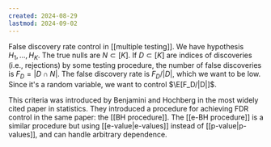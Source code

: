 ```yaml
---
created: 2024-08-29
lastmod: 2024-09-02
---
```

False discovery rate control in [[multiple testing]]. We have hypothesis $H_1,\dots,H_K$. The true nulls are $N\subset[K]$. If $D\subset[K]$ are indices of discoveries (i.e., rejections) by some testing procedure, the number of false discoveries is $F_D = |D\cap N|$. The false discovery rate is $F_D/|D|$, which we want to be low. Since it's a random variable, we want to control $\E[F_D/|D|]$. 

This criteria was introduced by Benjamini and Hochberg in the most widely cited paper in statistics. They introduced a procedure for achieving FDR control in the same paper: the [[BH procedure]]. The [[e-BH procedure]] is a similar procedure but using [[e-value|e-values]] instead of [[p-value|p-values]], and can handle arbitrary dependence. 
